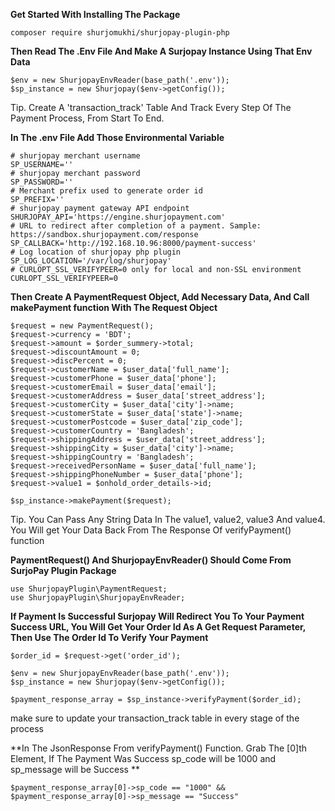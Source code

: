 **Get Started With Installing The Package**

```
composer require shurjomukhi/shurjopay-plugin-php
```

**Then Read The .Env File And Make A Surjopay Instance Using That Env Data**

```
$env = new ShurjopayEnvReader(base_path('.env'));
$sp_instance = new Shurjopay($env->getConfig());
```

Tip. Create A 'transaction_track' Table And Track Every Step Of The Payment Process, From Start To End.

**In The .env File Add Those Environmental Variable**
```
# shurjopay merchant username
SP_USERNAME=''
# shurjopay merchant password
SP_PASSWORD=''
# Merchant prefix used to generate order id
SP_PREFIX=''
# shurjopay payment gateway API endpoint
SHURJOPAY_API='https://engine.shurjopayment.com'
# URL to redirect after completion of a payment. Sample: https://sandbox.shurjopayment.com/response
SP_CALLBACK='http://192.168.10.96:8000/payment-success'
# Log location of shurjopay php plugin
SP_LOG_LOCATION='/var/log/shurjopay'
# CURLOPT_SSL_VERIFYPEER=0 only for local and non-SSL environment
CURLOPT_SSL_VERIFYPEER=0
```

**Then Create A PaymentRequest Object, Add Necessary Data, And Call makePayment function With The Request Object**
```
$request = new PaymentRequest();
$request->currency = 'BDT';
$request->amount = $order_summery->total;
$request->discountAmount = 0;
$request->discPercent = 0;
$request->customerName = $user_data['full_name'];
$request->customerPhone = $user_data['phone'];
$request->customerEmail = $user_data['email'];
$request->customerAddress = $user_data['street_address'];
$request->customerCity = $user_data['city']->name;
$request->customerState = $user_data['state']->name;
$request->customerPostcode = $user_data['zip_code'];
$request->customerCountry = 'Bangladesh';
$request->shippingAddress = $user_data['street_address'];
$request->shippingCity = $user_data['city']->name;
$request->shippingCountry = 'Bangladesh';
$request->receivedPersonName = $user_data['full_name'];
$request->shippingPhoneNumber = $user_data['phone'];
$request->value1 = $onhold_order_details->id;

$sp_instance->makePayment($request);
```

Tip. You Can Pass Any String Data In The value1, value2, value3 And value4. You Will get Your Data Back From The Response Of verifyPayment() function

**PaymentRequest() And ShurjopayEnvReader() Should Come From SurjoPay Plugin Package**

```
use ShurjopayPlugin\PaymentRequest;
use ShurjopayPlugin\ShurjopayEnvReader;
```

**If Payment Is Successful Surjopay Will Redirect You To Your Payment Success URL, You Will Get Your Order Id As A Get Request Parameter, Then Use The Order Id To Verify Your Payment**
```
$order_id = $request->get('order_id');

$env = new ShurjopayEnvReader(base_path('.env'));
$sp_instance = new Shurjopay($env->getConfig());

$payment_response_array = $sp_instance->verifyPayment($order_id);
```

make sure to update your transaction_track table in every stage of the process

**In The JsonResponse From verifyPayment() Function. Grab The [0]th Element, If The Payment Was Success sp_code will be 1000 and sp_message will be Success **

```
$payment_response_array[0]->sp_code == "1000" &&  $payment_response_array[0]->sp_message == "Success"
```
